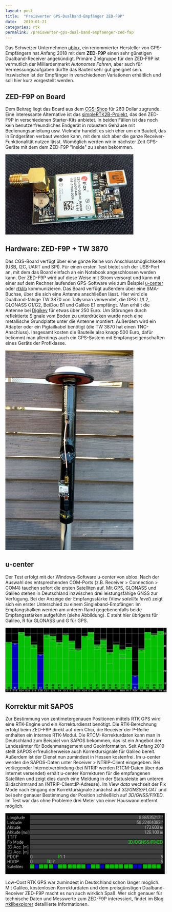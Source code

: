 ```yaml
---
layout: post
title:  "Preiswerter GPS-Dualband-Empfänger ZED-F9P"
date:   2019-01-21
categories: rtk
permalink: /preiswerter-gps-dual-band-empfaenger-zed-f9p
---
```


Das Schweizer Unternehmen [ublox](http://www.u-blox.com), ein renommierter Hersteller von GPS-Empfängern hat Anfang 2018 mit dem **ZED-F9P** einen sehr günstigen Dualband-Receiver angekündigt. Primäre Zielgruppe für den ZED-F9P ist vermutlich der Milliardenmarkt *Autonomes Fahren*, aber auch für Vermessungsaufgaben dürfte das Bauteil sehr gut geeignet sein. Inzwischen ist der Empfänger in verschiedenen Variationen erhältlich und soll hier kurz vorgestellt werden.

## ZED-F9P on Board
Dem Beitrag liegt das Board aus dem [CGS-Shop](https://www.csgshop.com/product.php?id_product=263) für 260 Dollar zugrunde. Eine interessante Alternative ist das [simpleRTK2B-Projekt](https://www.ardusimple.com), das den ZED-F9P in verschiedenen Starter-Kits anbietet. In beiden Fällen ist das noch kein benutzerfreundliches Endgerät in robustem Gehäuse mit Bedienungsanleitung usw. Vielmehr handelt es sich eher um ein Bauteil, das in Endgeräten verbaut werden kann, mit dem sich aber die ganze Receiver-Funktionalität nutzen lässt. Womöglich werden wir in nächster Zeit GPS-Geräte mit dem dem ZED-F9P "inside" zu sehen bekommen.

![GPS-Stab mit ZED-F9P und TW 3870](/images/teaser-ZED-F9P.JPG)


## Hardware: ZED-F9P + TW 3870
Das CGS-Board verfügt über eine ganze Reihe von Anschlussmöglichkeiten (USB, I2C, UART und SPI). Für einen ersten Test bietet sich der USB-Port an, mit dem das Board einfach an ein Notebook angeschlossen werden kann. Der ZED-F9P wird auf diese Weise mit Strom versorgt und kann mit einer auf dem Rechner laufenden GPS-Software wie zum Beispiel [u-center](https://www.u-blox.com/de/product/u-center) oder [rtklib](http://www.rtklib.com) kommunizieren.
Das Board verfügt außerdem über eine SMA-Buchse, über die sich eine Antenne anschließen lässt. Hier wird die Dualband-fähige TW 3870 von Tallysman verwendet, die GPS L1/L2, GLONASS G1/G2, BeiDou B1 und Galileo E1 empfängt. Man erhält die Antenne bei [Digikey](https://www.digikey.de) für etwas über 250 Euro. Um Störungen durch reflektierte Signale vom Boden zu unterdrücken wurde noch eine metallische Grundplatte unter die Antenne montiert. Außerdem wird ein Adapter oder ein Pigtailkabel benötigt (die TW 3870 hat einen TNC-Anschluss). Insgesamt kosten die Bauteile also knapp 500 Euro, dafür bekommt man allerdings auch ein GPS-System mit Empfangseigenschaften eines Geräts der Profiklasse.

![GPS-Stab mit ZED-F9P und TW 3870](/images/GPS-Stab-mit-ZED-F9P.JPG)


## u-center
Der Test erfolgt mit der Windows-Software u-center von ublox. Nach der Auswahl des entsprechenden COM-Ports (z.B. Receiver > Connection > COM4) tauchen sofort die ersten Satelliten auf. Mit GPS, GLONASS und Galileo stehen in Deutschland inzwischen drei leistungsfähige GNSS zur Verfügung. Bei der Anzeige der Empfangsstärke (View *satellite level*) zeigt sich ein erster Unterschied zu einem Singleband-Empfänger: Im Empfangsbalken werden am unteren Rand gegebenenfalls beide Empfangsstärken aufgeführt (siehe Abbildung). E steht hier übrigens für Galileo, R für GLONASS und G für GPS.

![Dualband-Anzeige der Empfangsstärke](/images/satellite-view.JPG)

## Korrektur mit SAPOS
Zur Bestimmung von zentimetergenauen Positionen mittels RTK GPS wird eine RTK-Engine und ein Korrekturdienst benötigt. Die RTK-Berechnung erfolgt beim ZED-F9P direkt auf dem Chip, die Receiver der P-Reihe enthalten ein internes RTK-Modul. Die RTCM-Korrekturdaten kann man in Deutschland zum Beispiel von SAPOS bekommen, das ist ein Angebot der Landesämter für Bodenmanagement und Geoinformation. Seit Anfang 2019 stellt SAPOS erfreulicherweise auch Korrektursignale für Galileo bereit. Außerdem ist der Dienst nun zumindest in Hessen kostenfrei. Im u-center werden die SAPOS-Daten unter Receiver > NTRIP-Client eingegeben. Bei vorliegender Internetverbindung (bei NTRIP werden RTCM-Daten über das Internet versendet) erhält u-center Korrekturen für die empfangenen Satelliten und zeigt dies durch eine Meldung in der Statusleiste am unteren Bildschirmrand an (NTRIP-Client:IP-Adresse). Im View *data* wechselt der Fix Mode nach Eingang der Korrektursignale zunächst auf *3D/GNSS/FLOAT* und bei sehr genauer Bestimmung der Position schließlich auf *3D/GNSS/FIXED*. Im Test war das ohne Probleme drei Meter von einer Hauswand entfernt möglich.


![Fix mit dem ZED-F9P](/images/data-view.JPG)


Low-Cost RTK GPS war zumindest in Deutschland schon länger möglich. Mit Galileo, kostenlosen Korrekturdaten und dem preisgünstigen Dualband-Receiver ZED-F9P macht es nun auch wirklich Spaß. Wer sich genauer für technische Daten und Messwerte zum ZED-F9P interessiert, findet im Blog [rtklibexplorer](https://rtklibexplorer.wordpress.com) detaillierte Informationen.

